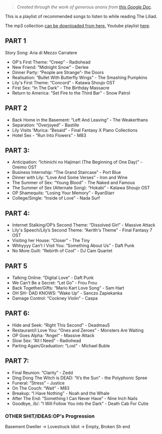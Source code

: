 > _Created through the work of generous anons from [this Google Doc](https://docs.google.com/document/d/1kZDHJIDoqwy1FHge_L7k2xsHnTLpiVODBwRsYnyI4wA/edit#heading=h.vsw3h3dckse1)._

This is a playlist of recommended songs to listen to while reading The Liliad.

The mp3 collection [can be downloaded from here.](https://drive.google.com/file/d/0B5HBpeA6UUoScHFIQzA2VGs1Smc/edit) Youtube playlist [here](http://www.youtube.com/playlist?list=PL8wXGJ1ZX90drBfHaEawC1BdgQPfqwx7-).
## PART 1

Story Song: Aria di Mezzo Carratere

* OP's First Theme: “Creep” - Radiohead
* New Friend: “Midnight Snow” - Derlee
* Dinner Party: “People are Strange”- the Doors
* Realisation: “Bullet With Butterfly Wings” - The Smashing Pumpkins
* Lily's First Theme: “Concord” - Katawa Shoujo OST
* First Sex: “In The Dark” - The Birthday Massacre
* Return to America: “Set Fire to the Third Bar” - Snow Patrol

## PART 2

* Back Home in the Basement: “Left And Leaving” - The Weakerthans
* Separation: “Overjoyed” - Bastille
* Lily Visits 'Murica: “Besaid” - Final Fantasy X Piano Collections
* Hotel Sex - “Run Into Flowers” - M83

## PART 3:

* Anticipation: “Ichinichi no Hajimari (The Beginning of One Day)” - Oreimo OST
* Business Internship: “The Grand Staircase” - Port Blue
* Dinner with Lily: “Love And Some Verses” - Iron and Wine
* The Summer of Sex: “Young Blood” - The Naked and Famous
* The Summer of Sex (Alternate Song): “Hokabi” - Katawa Shoujo OST
* OP Shamequits: “Losing Your Memory” - RyanStarr
* College/Single: “Inside of Love” - Nada Surf 

## PART 4:

* Internet Stalking/OP’s Second Theme: “Dissolved Girl” - Massive Attack
* Lily's Speech/Lily’s Second Theme: “Aerith's Theme” - Final Fantasy 7 OST
* Visiting her House:  “Closer” - The Tiny
* Whhyyyy Can’t I Visit You: “Something About Us” - Daft Punk
* No More Guilt: “Rebirth of Cool” - DJ Cam Quartet

## PART 5

* Talking Online: “Digital Love” - Daft Punk
* We Can’t Be a Secret: “Let Go” - Frou Frou
* Back Together/Gifts: “Mario Kart Love Song” - Sam Hart
* OH SH- DAD KNOWS: “Wake Up” - Sanczo Zapiekanka 
* Damage Control: “Cockney Violin” - Caspa

## PART 6:

* Hide and Seek: “Right This Second” - Deadmau5 
* Restaurant/I Love You: “Ones and Zeroes” - Monsters Are Waiting
* OP Goes Alpha: “Angel” - Massive Attack 
* Slow Sex: “All I Need” - Radiohead
* Parting Again/Graduation: “Lost” - Michael Buble

## PART 7:
* Final Reunion: “Clarity” - Zedd
* Ding Dong The Witch is DEAD: “It’s the Sun” - the Polyphonic Spree
* Funeral: “Stress” - Justice 
* On The Couch: “Wait” - M83
* Breakup: “I Have Nothing” - Noah and the Whale
* After The End: “Something I Can Never Have” - Nine Inch Nails
* Goodbye, /b/: “I Will Follow You into the Dark” - Death Cab For Cutie

### OTHER SHIT/IDEAS:OP's Progression
Basement Dweller -> Lovestruck Idiot -> Empty, Broken Sh end